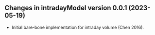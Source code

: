 ## Changes in intradayModel version 0.0.1 (2023-05-19)

* Initial bare-bone implementation for intraday volume (Chen 2016).
